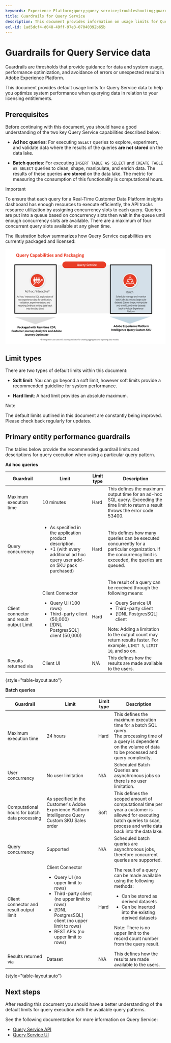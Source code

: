 ```yaml
---
keywords: Experience Platform;query;query service;troubleshooting;guardrails;guidelines;limit;
title: Guardrails for Query Service
description: This document provides information on usage limits for Query Service data to help you optimize your query use.
exl-id: 1ad5dcf4-d048-49ff-97e3-07040392b65b
---
```

# Guardrails for Query Service data

Guardrails are thresholds that provide guidance for data and system usage, performance optimization, and avoidance of errors or unexpected results in Adobe Experience Platform.

This document provides default usage limits for Query Service data to help you optimize system performance when querying data in relation to your licensing entitlements.

## Prerequisites

Before continuing with this document, you should have a good understanding of the two key Query Service capabilities described below:

* **Ad hoc queries**: For executing `SELECT` queries to explore, experiment, and validate data where the results of the queries **are not stored** on the data lake.

* **Batch queries**: For executing `INSERT TABLE AS SELECT` and `CREATE TABLE AS SELECT` queries to clean, shape, manipulate, and enrich data. The results of these queries **are stored** on the data lake. The metric for measuring the consumption of this functionality is computational hours.

>[!IMPORTANT]
>
>To ensure that each query for a Real-Time Customer Data Platform insights dashboard has enough resources to execute efficiently, the API tracks resource utilization by assigning concurrency slots to each query. Queries are put into a queue based on concurrency slots then wait in the queue until enough concurrency slots are available.
>There are a maximum of four concurrent query slots available at any given time.

The illustration below summarizes how Query Service capabilities are currently packaged and licensed:

![A diagram to explain the distribution and packaging of Query Service capabilities in relation to licencing.](./images/guardrails/query-capabilities.png)

## Limit types

There are two types of default limits within this document:

* **Soft limit**: You can go beyond a soft limit, however soft limits provide a recommended guideline for system performance.

* **Hard limit**: A hard limit provides an absolute maximum.

>[!NOTE]
>
>The default limits outlined in this document are constantly being improved. Please check back regularly for updates.

## Primary entity performance guardrails

The tables below provide the recommended guardrail limits and descriptions for query execution when using a particular query pattern.

**Ad hoc queries**

| **Guardrail**| **Limit** | **Limit type** | **Description** |
|---|---|---|---|
| Maximum execution time  | 10 minutes  | Hard  | This defines the maximum output time for an ad-hoc SQL query. Exceeding the time limit to return a result throws the error code 53400.  |
| Query concurrency | <ul><li>As specified in the application product description.</li><li>+1 (with every additional ad hoc query user add-on SKU pack purchased)</li></ul> | Hard | This defines how many queries can be executed concurrently for a particular organization. If the concurrency limit is exceeded, the queries are queued.  |
| Client connector and result output Limit | Client Connector<ul><li>Query UI (100 rows)</li><li>Third-party client (50,000)</li><li>[!DNL PostgresSQL] client (50,000)</li></ul> | Hard | The result of a query can be received through the following means:<ul><li>Query Service UI</li><li>Third-party client</li><li>[!DNL PostgresSQL] client</li></ul>Note: Adding a limitation to the output count may return results faster. For example, `LIMIT 5`, `LIMIT 10`, and so on. |
| Results returned via | Client UI  | N/A  | This defines how the results are made available to the users. |

{style="table-layout:auto"}

**Batch queries**

| **Guardrail**| **Limit** | **Limit type** | **Description** |
|---|---|---|---|
| Maximum execution time| 24 hours  | Hard | This defines the maximum execution time for a batch SQL query.<br>The processing time of a query is dependent on the volume of data to be processed and query complexity.  |
| User concurrency  | No user limitation | N/A | Scheduled Batch Queries are asynchronous jobs so there is no user limitation.  |
| Computational hours for batch data processing | As specified in the Customer's Adobe Experience Platform Intelligence Query Custom SKU Sales order| Soft  | This defines the scoped amount of computational time per year a customer is allowed for executing batch queries to scan, process and write data back into the data lake. |
| Query concurrency  | Supported | N/A | Scheduled batch queries are asynchronous jobs, therefore concurrent queries are supported. |
| Client connector and result output limit | Client Connector<ul><li>Query UI (no upper limit to rows)</li><li>Third-party client (no upper limit to rows)</li><li>[!DNL PostgresSQL] client (no upper limit to rows)</li><li>REST APIs (no upper limit to rows)</li></ul> | Hard  | The result of a query can be made available using the following methods:<ul><li>Can be stored as derived datasets</li><li>Can be inserted into the existing derived datasets</li></ul>Note: There is no upper limit to the record count number from the query result. |
| Results returned via | Dataset | N/A | This defines how the results are made available to the users. |

{style="table-layout:auto"}

## Next steps

After reading this document you should have a better understanding of the default limits for query execution with the available query patterns. 

See the following documentation for more information on Query Service:

* [Query Service API](./api/getting-started.md)
* [Query Service UI](./ui/overview.md)
